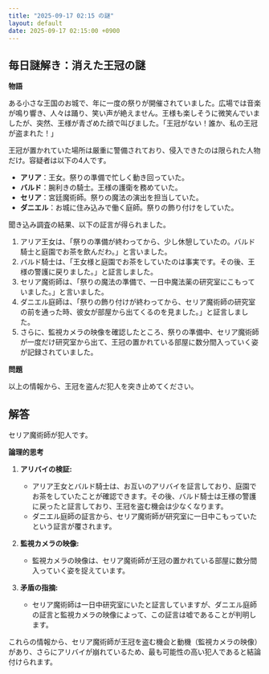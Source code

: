 ```yaml
---
title: "2025-09-17 02:15 の謎"
layout: default
date: 2025-09-17 02:15:00 +0900
---
```

## 毎日謎解き：消えた王冠の謎

**物語**

ある小さな王国のお城で、年に一度の祭りが開催されていました。広場では音楽が鳴り響き、人々は踊り、笑い声が絶えません。王様も楽しそうに微笑んでいましたが、突然、王様が青ざめた顔で叫びました。「王冠がない！誰か、私の王冠が盗まれた！」

王冠が置かれていた場所は厳重に警備されており、侵入できたのは限られた人物だけ。容疑者は以下の4人です。

*   **アリア**：王女。祭りの準備で忙しく動き回っていた。
*   **バルド**：腕利きの騎士。王様の護衛を務めていた。
*   **セリア**：宮廷魔術師。祭りの魔法の演出を担当していた。
*   **ダニエル**：お城に住み込みで働く庭師。祭りの飾り付けをしていた。

聞き込み調査の結果、以下の証言が得られました。

1.  アリア王女は、「祭りの準備が終わってから、少し休憩していたの。バルド騎士と庭園でお茶を飲んだわ。」と言いました。
2.  バルド騎士は、「王女様と庭園でお茶をしていたのは事実です。その後、王様の警護に戻りました。」と証言しました。
3.  セリア魔術師は、「祭りの魔法の準備で、一日中魔法薬の研究室にこもっていました。」と言いました。
4.  ダニエル庭師は、「祭りの飾り付けが終わってから、セリア魔術師の研究室の前を通った時、彼女が部屋から出てくるのを見ました。」と証言しました。
5.  さらに、監視カメラの映像を確認したところ、祭りの準備中、セリア魔術師が一度だけ研究室から出て、王冠の置かれている部屋に数分間入っていく姿が記録されていました。

**問題**

以上の情報から、王冠を盗んだ犯人を突き止めてください。

## 解答

セリア魔術師が犯人です。

**論理的思考**

1.  **アリバイの検証:**
    *   アリア王女とバルド騎士は、お互いのアリバイを証言しており、庭園でお茶をしていたことが確認できます。その後、バルド騎士は王様の警護に戻ったと証言しており、王冠を盗む機会は少なくなります。
    *   ダニエル庭師の証言から、セリア魔術師が研究室に一日中こもっていたという証言が覆されます。

2.  **監視カメラの映像:**
    *   監視カメラの映像は、セリア魔術師が王冠の置かれている部屋に数分間入っていく姿を捉えています。

3.  **矛盾の指摘:**
    *   セリア魔術師は一日中研究室にいたと証言していますが、ダニエル庭師の証言と監視カメラの映像によって、この証言は嘘であることが判明します。

これらの情報から、セリア魔術師が王冠を盗む機会と動機（監視カメラの映像）があり、さらにアリバイが崩れているため、最も可能性の高い犯人であると結論付けられます。
